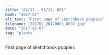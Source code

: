 ```yaml
---
title: "02/17 - 05/17, 001"
book: "2017-02"
alt_text: "First page of sketchbook poppies"
filename: "201702_20170805_0007.jpg"
date: "2017-02-07"
tag: "plants"
---
```

First page of sketchbook poppies
